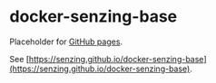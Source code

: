 # docker-senzing-base

Placeholder for [GitHub pages](https://pages.github.com/).

See [https://senzing.github.io/docker-senzing-base](https://senzing.github.io/docker-senzing-base).
